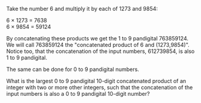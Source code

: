 <p>Take the number 6 and multiply it by each of 1273 and 9854:</p>

<p class="margin_left">6 × 1273 =  7638<br />
6 × 9854 = 59124</p>

<p>By concatenating these products we get the 1 to 9 pandigital 763859124. We will call 763859124 the "concatenated product of 6 and (1273,9854)". Notice too, that the concatenation of the input numbers, 612739854, is also 1 to 9 pandigital.</p>

<p>The same can be done for 0 to 9 pandigital numbers.</p>

<p>What is the largest 0 to 9 pandigital 10-digit concatenated product of an integer with two or more other integers, such that the concatenation of the input numbers is also a 0 to 9 pandigital 10-digit number?</p>
